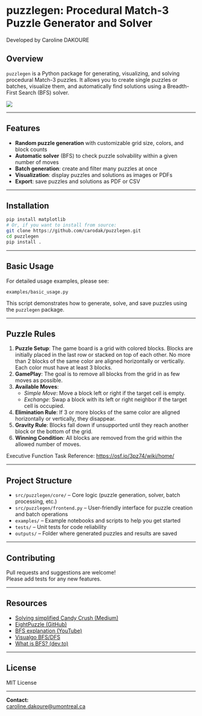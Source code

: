# puzzlegen: Procedural Match-3 Puzzle Generator and Solver 
Developed by Caroline DAKOURE

## Overview

`puzzlegen` is a Python package for generating, visualizing, and solving procedural Match-3 puzzles.
It allows you to create single puzzles or batches, visualize them, and automatically find solutions using a Breadth-First Search (BFS) solver.

<img src="https://github.com/carodak/puzzlegen/blob/main/doc/puzzle-gen.png">

---

## Features

- **Random puzzle generation** with customizable grid size, colors, and block counts
- **Automatic solver** (BFS) to check puzzle solvability within a given number of moves
- **Batch generation**: create and filter many puzzles at once
- **Visualization**: display puzzles and solutions as images or PDFs
- **Export**: save puzzles and solutions as PDF or CSV

---

## Installation

```bash
pip install matplotlib
# Or, if you want to install from source:
git clone https://github.com/carodak/puzzlegen.git
cd puzzlegen
pip install .
```

---

## Basic Usage
For detailed usage examples, please see:

`examples/basic_usage.py`

This script demonstrates how to generate, solve, and save puzzles using the `puzzlegen` package.

---

## Puzzle Rules

1. **Puzzle Setup**: The game board is a grid with colored blocks. Blocks are initially placed in the last row or stacked on top of each other. No more than 2 blocks of the same color are aligned horizontally or vertically. Each color must have at least 3 blocks.
2. **GamePlay**: The goal is to remove all blocks from the grid in as few moves as possible.
3. **Available Moves**:
    - *Simple Move*: Move a block left or right if the target cell is empty.
    - *Exchange*: Swap a block with its left or right neighbor if the target cell is occupied.
4. **Elimination Rule**: If 3 or more blocks of the same color are aligned horizontally or vertically, they disappear.
5. **Gravity Rule**: Blocks fall down if unsupported until they reach another block or the bottom of the grid.
6. **Winning Condition**: All blocks are removed from the grid within the allowed number of moves.

Executive Function Task Reference: https://osf.io/3pz74/wiki/home/

---

## Project Structure

- `src/puzzlegen/core/` – Core logic (puzzle generation, solver, batch processing, etc.)
- `src/puzzlegen/frontend.py` – User-friendly interface for puzzle creation and batch operations
- `examples/` – Example notebooks and scripts to help you get started
- `tests/` – Unit tests for code reliability
- `outputs/` – Folder where generated puzzles and results are saved

---

## Contributing

Pull requests and suggestions are welcome!  
Please add tests for any new features.

---

## Resources

- [Solving simplified Candy Crush (Medium)](https://medium.com/swlh/solving-simplified-candy-crush-i-e-match-3-games-with-swaps-54cb7975486b)
- [EightPuzzle (GitHub)](https://github.com/MohamadTarekk/EightPuzzle)
- [BFS explanation (YouTube)](https://www.youtube.com/watch?v=MQ-BffUgYfM)
- [Visualgo BFS/DFS](https://visualgo.net/en/dfsbfs)
- [What is BFS? (dev.to)](https://dev.to/lukegarrigan/what-is-bfs-breadth-first-search-nad)

---

## License

MIT License

---

**Contact:**  
caroline.dakoure@umontreal.ca